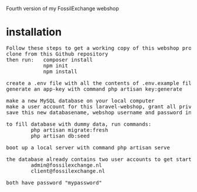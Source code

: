 Fourth version of my FossilExchange webshop

# installation
<pre>
Follow these steps to get a working copy of this webshop project on your local computer: 
clone from this Github repository
then run:   composer install
            npm init
            npm install

create a .env file with all the contents of .env.example file
generate an app-key with command php artisan key:generate

make a new MySQL database on your local computer
make a user account for this laravel-webshop, grant all privileges and generate a password
save this new databasename, webshop username and password in the .env file

to fill database with dummy data, run commands:
        php artisan migrate:fresh
        php artisan db:seed

boot up a local server with command php artisan serve

the database already contains two user accounts to get started:
        admin@fossilexchange.nl
        client@fossilexchange.nl

both have password "mypassword" 
</pre>